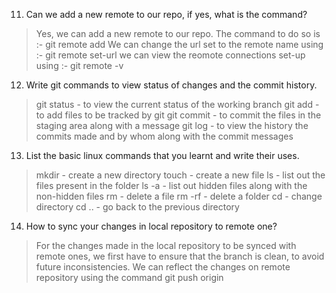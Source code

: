 <!-- Write your notes here -->

11. Can we add a new remote to our repo, if yes, what is the command?
> Yes, we can add a new remote to our repo.
The command to do so is :- git remote add <REMOTENAME> <URL> 
We can change the url set to the remote name using :- git remote set-url <REMOTENAME> <URL>
we can view the reomote connections set-up using :- git remote -v 

12. Write git commands to view status of changes and the commit history.
> git status - to view the current status of the working branch
  git add - to add files to be tracked by git
  git commit - to commit the files in the staging area along with a message
  git log - to view the history the commits made and by whom along with the commit messages

13. List the basic linux commands that you learnt and write their uses.
> mkdir - create a new directory
  touch - create a new file
  ls - list out the files present in the folder
  ls -a - list out hidden files along with the non-hidden files
  rm - delete a file
  rm -rf - delete a folder
  cd - change directory
  cd .. - go back to the previous directory

14. How to sync your changes in local repository to remote one?
> For the changes made in the local repository to be synced with remote ones, we first have to ensure  that the branch is clean, to avoid future inconsistencies. 
We can reflect the changes on remote repository using the command 
git push origin <BRANCHNAME> 
